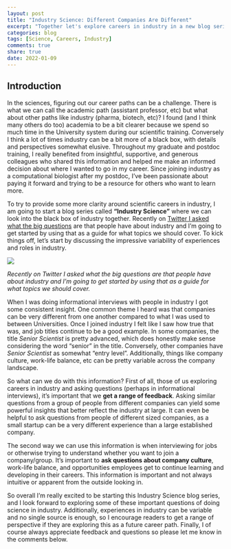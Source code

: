 ```yaml
---
layout: post
title: "Industry Science: Different Companies Are Different"
excerpt: "Together let's explore careers in industry in a new blog series."
categories: blog
tags: [Science, Careers, Industry]
comments: true
share: true
date: 2022-01-09
---
```


## Introduction

In the sciences, figuring out our career paths can be a challenge. There is what we can call the academic path (assistant professor, etc) but what about other paths like industry (pharma, biotech, etc)? I found (and I think many others do too) academia to be a bit clearer because we spend so much time in the University system during our scientific training. Conversely I think a lot of times industry can be a bit more of a black box, with details and perspectives somewhat elusive. Throughout my graduate and postdoc training, I really benefited from insightful, supportive, and generous colleagues who shared this information and helped me make an informed decision about where I wanted to go in my career. Since joining industry as a computational biologist after my postdoc, I’ve been passionate about paying it forward and trying to be a resource for others who want to learn more.

To try to provide some more clarity around scientific careers in industry, I am going to start a blog series called **“Industry Science”** where we can look into the black box of industry together. Recently on [Twitter I asked what the big questions](https://twitter.com/iprophage/status/1477711597514727430) are that people have about industry and I’m going to get started by using that as a guide for what topics we should cover. To kick things off, let’s start by discussing the impressive variability of experiences and roles in industry.

![](../../../images/20220109-tweet.png)

*Recently on Twitter I asked what the big questions are that people have about industry and I’m going to get started by using that as a guide for what topics we should cover.*

When I was doing informational interviews with people in industry I got some consistent insight. One common theme I heard was that companies can be very different from one another compared to what I was used to between Universities. Once I joined industry I felt like I saw how true that was, and job titles continue to be a good example. In some companies, the title *Senior Scientist* is pretty advanced, which does honestly make sense considering the word “senior” in the title. Conversely, other companies have *Senior Scientist* as somewhat “entry level”. Additionally, things like company culture, work-life balance, etc can be pretty variable across the company landscape.

So what can we do with this information? First of all, those of us exploring careers in industry and asking questions (perhaps in informational interviews), it’s important that we **get a range of feedback**. Asking similar questions from a group of people from different companies can yield some powerful insights that better reflect the industry at large. It can even be helpful to ask questions from people of different sized companies, as a small startup can be a very different experience than a large established company.

The second way we can use this information is when interviewing for jobs or otherwise trying to understand whether you want to join a company/group. It’s important to **ask questions about company culture**, work-life balance, and opportunities employees get to continue learning and developing in their careers. This information is important and not always intuitive or apparent from the outside looking in.

So overall I’m really excited to be starting this Industry Science blog series, and I look forward to exploring some of these important questions of doing science in industry. Additionally, experiences in industry can be variable and no single source is enough, so I encourage readers to get a range of perspective if they are exploring this as a future career path. Finally, I of course always appreciate feedback and questions so please let me know in the comments below.

